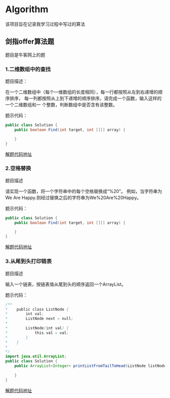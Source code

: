# Algorithm

该项目旨在记录我学习过程中写过的算法

## 剑指offer算法题

题目是牛客网上的题

### 1.二维数组中的查找

题目描述：

在一个二维数组中（每个一维数组的长度相同），每一行都按照从左到右递增的顺序排序，
每一列都按照从上到下递增的顺序排序。请完成一个函数，输入这样的一个二维数组和一
个整数，判断数组中是否含有该整数。

题示代码：

```java
public class Solution {
    public boolean Find(int target, int [][] array) {

    }
}
```


[解题代码地址](https://github.com/gyhdx/Algorithm/blob/master/src/wf/jianzhi_offer/%E4%BA%8C%E7%BB%B4%E6%95%B0%E7%BB%84%E4%B8%AD%E6%9F%A5%E6%89%BE.java) 

### 2.空格替换

题目描述

请实现一个函数，将一个字符串中的每个空格替换成“%20”。
例如，当字符串为We Are Happy.则经过替换之后的字符串为We%20Are%20Happy。

题示代码：

```java
public class Solution {
    public boolean Find(int target, int [][] array) {

    }
}
```

[解题代码地址](https://github.com/gyhdx/Algorithm/blob/master/src/wf/jianzhi_offer/%E6%9B%BF%E6%8D%A2%E7%A9%BA%E6%A0%BC.java) 

### 3.从尾到头打印链表

题目描述

输入一个链表，按链表值从尾到头的顺序返回一个ArrayList。

题示代码：

```java
/**
*    public class ListNode {
*        int val;
*        ListNode next = null;
*
*        ListNode(int val) {
*            this.val = val;
*        }
*    }
*
*/
import java.util.ArrayList;
public class Solution {
    public ArrayList<Integer> printListFromTailToHead(ListNode listNode) {
        
    }
}
```

[解题代码地址](https://github.com/gyhdx/Algorithm/blob/master/src/wf/jianzhi_offer/%E4%BB%8E%E5%B0%BE%E5%88%B0%E5%A4%B4%E6%89%93%E5%8D%B0%E9%93%BE%E8%A1%A8.java) 

